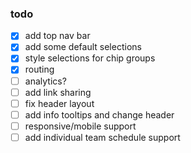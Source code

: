 ### todo

- [x] add top nav bar
- [x] add some default selections
- [x] style selections for chip groups
- [x] routing
- [ ] analytics?
- [ ] add link sharing
- [ ] fix header layout
- [ ] add info tooltips and change header
- [ ] responsive/mobile support
- [ ] add individual team schedule support
